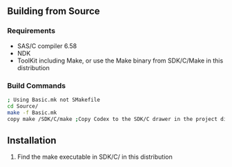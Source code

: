 ## Building from Source

### Requirements
- SAS/C compiler 6.58
- NDK
- ToolKit including Make, or use the Make binary from SDK/C/Make in this distribution

### Build Commands
```bash
; Using Basic.mk not SMakefile
cd Source/
make -f Basic.mk
copy make /SDK/C/make ;Copy Codex to the SDK/C drawer in the project directory, or copy to wherever you want it
```

## Installation

1. Find the make executable in SDK/C/ in this distribution
